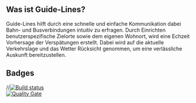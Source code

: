 ## Was ist Guide-Lines?
Guide-Lines hilft durch eine schnelle und einfache Kommunikation dabei Bahn- und Busverbindungen intuitiv zu erfragen. Durch Einrichten
benutzerspezifische Zielorte sowie dem eigenen Wohnort, wird eine Echzeit Vorhersage der Verspätungen erstellt. Dabei wird auf die aktuelle
Verkehrslage und das Wetter Rücksicht genommen, um eine verlässliche Auskunft bereitzustellen.

## Badges
//[![Build status](https://travis-ci.org/sweIhm-ws2018-19/skillproject-fr-31.svg?branch=master)](https://travis-ci.org/sweIhm-ws2018-19/skillproject-fr-31) 
<br>[![Quality Gate](https://sonarcloud.io/dashboard?id=alexa-skills-kit-samples%3Aguidelines?key=org.springframework:am-example)](https://sonarcloud.io/dashboard?id=alexa-skills-kit-samples%3Aguidelines.springframework:am-example)
